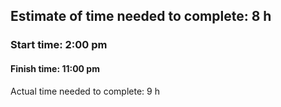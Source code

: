## Estimate of time needed to complete: 8 h

### Start time: 2:00 pm


#### Finish time: 11:00 pm


Actual time needed to complete: 9 h


